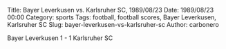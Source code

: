 Title: Bayer Leverkusen vs. Karlsruher SC, 1989/08/23
Date: 1989/08/23 00:00
Category: sports
Tags: football, football scores, Bayer Leverkusen, Karlsruher SC
Slug: bayer-leverkusen-vs-karlsruher-sc
Author: carbonero


Bayer Leverkusen 1 - 1 Karlsruher SC
